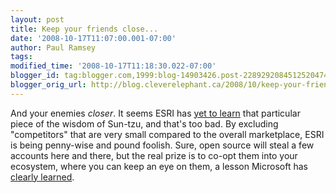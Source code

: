 ```yaml
---
layout: post
title: Keep your friends close...
date: '2008-10-17T11:07:00.001-07:00'
author: Paul Ramsey
tags: 
modified_time: '2008-10-17T11:18:30.022-07:00'
blogger_id: tag:blogger.com,1999:blog-14903426.post-2289292084512520474
blogger_orig_url: http://blog.cleverelephant.ca/2008/10/keep-your-friends-close.html
---
```


And your enemies *closer*. It seems ESRI has [yet to learn](http://lists.osgeo.org/pipermail/discuss/2008-October/004489.html) that particular piece of the wisdom of Sun-tzu, and that's too bad. By excluding "competitors" that are very small compared to the overall marketplace, ESRI is being penny-wise and pound foolish. Sure, open source will steal a few accounts here and there, but the real prize is to co-opt them into your ecosystem, where you can keep an eye on them, a lesson Microsoft has [clearly learned](http://news.cnet.com/8301-13860_3-10068367-56.html?tag=nl.e703).

